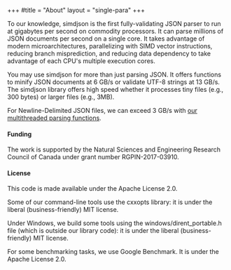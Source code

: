 +++
#title = "About"
layout = "single-para"
+++

To our knowledge, simdjson is the first fully-validating JSON parser
to run at gigabytes per second on commodity processors. It can parse millions of JSON documents
per second on a single core.
It takes advantage of modern microarchitectures, parallelizing with SIMD vector
instructions, reducing branch misprediction, and reducing data dependency to take advantage of each
CPU's multiple execution cores.

You may use simdjson for more than just parsing JSON. It offers functions to
minify JSON documents at 6 GB/s or  validate UTF-8 strings at 13 GB/s.
The simdjson library offers high speed whether it processes tiny files (e.g., 300 bytes)
or larger files (e.g., 3MB). 

For Newline-Delimited JSON files, we can exceed 3 GB/s with [our  multithreaded parsing functions](https://github.com/simdjson/simdjson/blob/master/doc/parse_many.md).


#### Funding

The work is supported by the Natural Sciences and Engineering Research Council of Canada under grant number RGPIN-2017-03910.

#### License

This code is made available under the Apache License 2.0.

Some of our command-line tools use the cxxopts library: it is under the liberal (business-friendly) MIT license.

Under Windows, we build some tools using the windows/dirent_portable.h file (which is outside our library code): it is under the liberal (business-friendly) MIT license.

For some benchmarking tasks, we use Google Benchmark. It is under the Apache License 2.0.